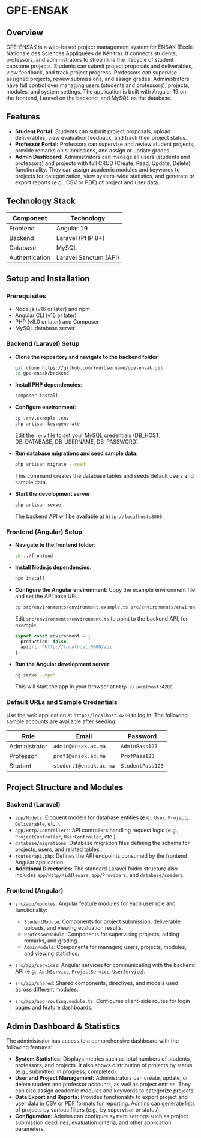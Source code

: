 # GPE-ENSAK

## Overview

GPE-ENSAK is a web-based project management system for ENSAK (École Nationale des Sciences Appliquées de Kénitra). It connects students, professors, and administrators to streamline the lifecycle of student capstone projects. Students can submit project proposals and deliverables, view feedback, and track project progress. Professors can supervise assigned projects, review submissions, and assign grades. Administrators have full control over managing users (students and professors), projects, modules, and system settings. The application is built with Angular 19 on the frontend, Laravel on the backend, and MySQL as the database.

## Features

* **Student Portal:** Students can submit project proposals, upload deliverables, view evaluation feedback, and track their project status.
* **Professor Portal:** Professors can supervise and review student projects, provide remarks on submissions, and assign or update grades.
* **Admin Dashboard:** Administrators can manage all users (students and professors) and projects with full CRUD (Create, Read, Update, Delete) functionality. They can assign academic modules and keywords to projects for categorization, view system-wide statistics, and generate or export reports (e.g., CSV or PDF) of project and user data.

## Technology Stack

| Component      | Technology            |
| -------------- | --------------------- |
| Frontend       | Angular 19            |
| Backend        | Laravel (PHP 8+)      |
| Database       | MySQL                 |
| Authentication | Laravel Sanctum (API) |

## Setup and Installation

### Prerequisites

* Node.js (v16 or later) and npm
* Angular CLI (v15 or later)
* PHP (v8.0 or later) and Composer
* MySQL database server

### Backend (Laravel) Setup

* **Clone the repository and navigate to the backend folder**:

  ```bash
  git clone https://github.com/YourUsername/gpe-ensak.git
  cd gpe-ensak/backend
  ```
* **Install PHP dependencies**:

  ```bash
  composer install
  ```
* **Configure environment**:

  ```bash
  cp .env.example .env
  php artisan key:generate
  ```

  Edit the `.env` file to set your MySQL credentials (DB\_HOST, DB\_DATABASE, DB\_USERNAME, DB\_PASSWORD).
* **Run database migrations and seed sample data**:

  ```bash
  php artisan migrate --seed
  ```

  This command creates the database tables and seeds default users and sample data.
* **Start the development server**:

  ```bash
  php artisan serve
  ```

  The backend API will be available at `http://localhost:8000`.

### Frontend (Angular) Setup

* **Navigate to the frontend folder**:

  ```bash
  cd ../frontend
  ```
* **Install Node.js dependencies**:

  ```bash
  npm install
  ```
* **Configure the Angular environment**:
  Copy the example environment file and set the API base URL:

  ```bash
  cp src/environments/environment.example.ts src/environments/environment.ts
  ```

  Edit `src/environments/environment.ts` to point to the backend API, for example:

  ```typescript
  export const environment = {
    production: false,
    apiUrl: 'http://localhost:8000/api'
  };
  ```
* **Run the Angular development server**:

  ```bash
  ng serve --open
  ```

  This will start the app in your browser at `http://localhost:4200`.

### Default URLs and Sample Credentials

Use the web application at `http://localhost:4200` to log in. The following sample accounts are available after seeding:

| Role          | Email                  | Password         |
| ------------- | ---------------------- | ---------------- |
| Administrator | `admin@ensak.ac.ma`    | `AdminPass123`   |
| Professor     | `prof1@ensak.ac.ma`    | `ProfPass123`    |
| Student       | `student1@ensak.ac.ma` | `StudentPass123` |

## Project Structure and Modules

### Backend (Laravel)

* `app/Models`: Eloquent models for database entities (e.g., `User`, `Project`, `Deliverable`, etc.).
* `app/Http/Controllers`: API controllers handling request logic (e.g., `ProjectController`, `UserController`, etc.).
* `database/migrations`: Database migration files defining the schema for projects, users, and related tables.
* `routes/api.php`: Defines the API endpoints consumed by the frontend Angular application.
* **Additional Directories:** The standard Laravel folder structure also includes `app/Http/Middleware`, `app/Providers`, and `database/seeders`.

### Frontend (Angular)

* `src/app/modules`: Angular feature modules for each user role and functionality:

  * `StudentModule`: Components for project submission, deliverable uploads, and viewing evaluation results.
  * `ProfessorModule`: Components for supervising projects, adding remarks, and grading.
  * `AdminModule`: Components for managing users, projects, modules, and viewing statistics.
* `src/app/services`: Angular services for communicating with the backend API (e.g., `AuthService`, `ProjectService`, `UserService`).
* `src/app/shared`: Shared components, directives, and models used across different modules.
* `src/app/app-routing.module.ts`: Configures client-side routes for login pages and feature dashboards.

## Admin Dashboard & Statistics

The administrator has access to a comprehensive dashboard with the following features:

* **System Statistics:** Displays metrics such as total numbers of students, professors, and projects. It also shows distribution of projects by status (e.g., submitted, in progress, completed).
* **User and Project Management:** Administrators can create, update, or delete student and professor accounts, as well as project entries. They can also assign academic modules and keywords to categorize projects.
* **Data Export and Reports:** Provides functionality to export project and user data in CSV or PDF formats for reporting. Admins can generate lists of projects by various filters (e.g., by supervisor or status).
* **Configuration:** Admins can configure system settings such as project submission deadlines, evaluation criteria, and other application parameters.
